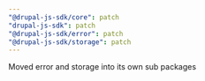 ```yaml
---
"@drupal-js-sdk/core": patch
"drupal-js-sdk": patch
"@drupal-js-sdk/error": patch
"@drupal-js-sdk/storage": patch
---
```


Moved error and storage into its own sub packages
